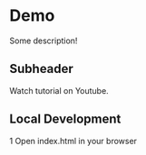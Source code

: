 # Demo


Some description!

## Subheader


Watch tutorial on Youtube.

## Local Development

1 Open index.html in your browser

